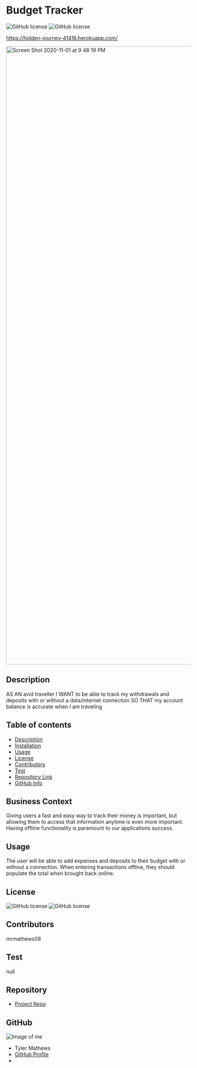 
# **Budget Tracker**
![GitHub license](https://img.shields.io/badge/Made%20by-%40mrmathews08-orange)
![GitHub license](https://img.shields.io/badge/license-MIT-blue.svg)

https://hidden-journey-41416.herokuapp.com/

<img width="1680" alt="Screen Shot 2020-11-01 at 9 48 19 PM" src="https://user-images.githubusercontent.com/65747246/97831057-3380a480-1c8c-11eb-8c88-141bf19f362e.png">


## Description 
AS AN avid traveller I WANT to be able to track my withdrawals and deposits with or without a data/internet connection SO THAT my account balance is accurate when I am traveling
## Table of contents
- [Description](#Description)
- [Installation](#Installation)
- [Usage](#Usage)
- [License](#License)
- [Contributors](#Contributors)
- [Test](#Test)
- [Repository Link](#Repository)
- [GitHub Info](#GitHub) 
## Business Context
  Giving users a fast and easy way to track their money is important, but allowing them to access that information anytime is even more important. Having offline functionality is paramount to our applications success.
## Usage
The user will be able to add expenses and deposits to their budget with or without a connection. When entering transactions offline, they should populate the total when brought back online. 
## License
![GitHub license](https://img.shields.io/badge/Made%20by-%40mrmathews08-orange)
![GitHub license](https://img.shields.io/badge/license-MIT-blue.svg)
## Contributors
mrmathews08
## Test
null
## Repository
- [Project Repo](https://github.com/mrmathews08/BudgetTrack)
## GitHub
![Image of me](https://avatars1.githubusercontent.com/u/65747246?v=4)
- Tyler  Mathews
- [GitHub Profile](https://github.com/mrmathews08)
- <null>


